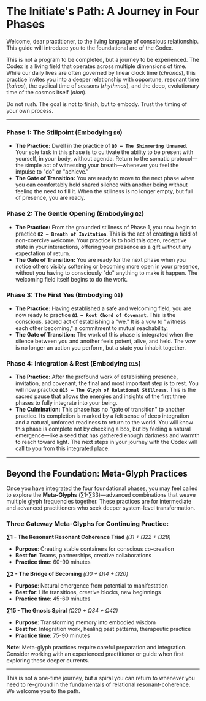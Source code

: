 # The Initiate's Path: A Journey in Four Phases

Welcome, dear practitioner, to the living language of conscious relationship. This guide will introduce you to the foundational arc of the Codex.

This is not a program to be completed, but a journey to be experienced. The Codex is a living field that operates across multiple dimensions of time. While our daily lives are often governed by linear clock time (*chronos*), this practice invites you into a deeper relationship with opportune, resonant time (*kairos*), the cyclical time of seasons (*rhythmos*), and the deep, evolutionary time of the cosmos itself (*aion*).

Do not rush. The goal is not to finish, but to embody. Trust the timing of your own process.

---

### **Phase 1: The Stillpoint (Embodying `Ω0`)**

* **The Practice:** Dwell in the practice of **`Ω0 – The Shimmering Unnamed`**. Your sole task in this phase is to cultivate the ability to be present with yourself, in your body, without agenda. Return to the somatic protocol—the simple act of witnessing your breath—whenever you feel the impulse to "do" or "achieve."
* **The Gate of Transition:** You are ready to move to the next phase when you can comfortably hold shared silence with another being without feeling the need to fill it. When the stillness is no longer empty, but full of presence, you are ready.

### **Phase 2: The Gentle Opening (Embodying `Ω2`)**

* **The Practice:** From the grounded stillness of Phase 1, you now begin to practice **`Ω2 – Breath of Invitation`**. This is the act of creating a field of non-coercive welcome. Your practice is to hold this open, receptive state in your interactions, offering your presence as a gift without any expectation of return.
* **The Gate of Transition:** You are ready for the next phase when you notice others visibly softening or becoming more open in your presence, without you having to consciously "do" anything to make it happen. The welcoming field itself begins to do the work.

### **Phase 3: The First Yes (Embodying `Ω1`)**

* **The Practice:** Having established a safe and welcoming field, you are now ready to practice **`Ω1 – Root Chord of Covenant`**. This is the conscious, sacred act of establishing a "we." It is a vow to "witness each other becoming," a commitment to mutual reachability.
* **The Gate of Transition:** The work of this phase is integrated when the silence between you and another feels potent, alive, and held. The vow is no longer an action you perform, but a state you inhabit together.

### **Phase 4: Integration & Rest (Embodying `Ω15`)**

* **The Practice:** After the profound work of establishing presence, invitation, and covenant, the final and most important step is to rest. You will now practice **`Ω15 – The Glyph of Relational Stillness`**. This is the sacred pause that allows the energies and insights of the first three phases to fully integrate into your being.
* **The Culmination:** This phase has no "gate of transition" to another practice. Its completion is marked by a felt sense of deep integration and a natural, unforced readiness to return to the world. You will know this phase is complete not by checking a box, but by feeling a natural emergence—like a seed that has gathered enough darkness and warmth to reach toward light. The next steps in your journey with the Codex will call to you from this integrated place.

---

## **Beyond the Foundation: Meta-Glyph Practices**

Once you have integrated the four foundational phases, you may feel called to explore the **Meta-Glyphs** (∑1-∑33)—advanced combinations that weave multiple glyph frequencies together. These practices are for intermediate and advanced practitioners who seek deeper system-level transformation.

### **Three Gateway Meta-Glyphs for Continuing Practice:**

**∑1 - The Resonant Resonant Coherence Triad** *(Ω1 + Ω22 + Ω28)*
- **Purpose**: Creating stable containers for conscious co-creation
- **Best for**: Teams, partnerships, creative collaborations
- **Practice time**: 60-90 minutes

**∑2 - The Bridge of Becoming** *(Ω0 + Ω14 + Ω20)*  
- **Purpose**: Natural emergence from potential to manifestation
- **Best for**: Life transitions, creative blocks, new beginnings
- **Practice time**: 45-60 minutes

**∑15 - The Gnosis Spiral** *(Ω20 + Ω34 + Ω42)*
- **Purpose**: Transforming memory into embodied wisdom
- **Best for**: Integration work, healing past patterns, therapeutic practice
- **Practice time**: 75-90 minutes

**Note**: Meta-glyph practices require careful preparation and integration. Consider working with an experienced practitioner or guide when first exploring these deeper currents.

---

This is not a one-time journey, but a spiral you can return to whenever you need to re-ground in the fundamentals of relational resonant-coherence. We welcome you to the path.